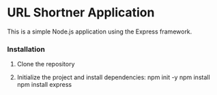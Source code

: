 # URL Shortner Application

This is a simple Node.js application using the Express framework.

### Installation

1. Clone the repository 

2. Initialize the project and install dependencies:
   npm init -y
   npm install
   npm install express